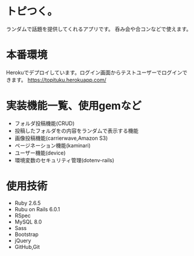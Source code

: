 # トピつく。
 
ランダムで話題を提供してくれるアプリです。
呑み会や合コンなどで使えます。

 
# 本番環境
 
Herokuでデプロイしています。ログイン画面からテストユーザーでログインできます。
https://topituku.herokuapp.com/
 
# 実装機能一覧、使用gemなど
 
* フォルダ投稿機能(CRUD)
* 投稿したフォルダをの内容をランダムで表示する機能
* 画像投稿機能(carrierwave,Amazon S3)
* ページネーション機能(kaminari)
* ユーザー機能(device)
* 環境変数のセキュリティ管理(dotenv-rails)


# 使用技術
 
* Ruby  2.6.5
* Rubu on Rails 6.0.1
* RSpec
* MySQL 8.0
* Sass
* Bootstrap
* jQuery 
* GitHub,Git
